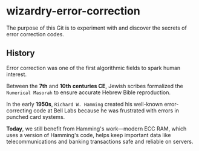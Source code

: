 # wizardry-error-correction

The purpose of this Git is to experiment with and discover the secrets of error correction codes.

## History

Error correction was one of the first algorithmic fields to spark human interest. 

Between the **7th** and **10th** **centuries CE**, Jewish scribes formalized the `Numerical Masorah` to ensure accurate Hebrew Bible reproduction.

In the early **1950s**, `Richard W. Hamming` created his well-known error-correcting code at Bell Labs because he was frustrated with errors in punched card systems. 

**Today**, we still benefit from Hamming's work—modern ECC RAM, which uses a version of Hamming's code, helps keep important data like telecommunications and banking transactions safe and reliable on servers.
